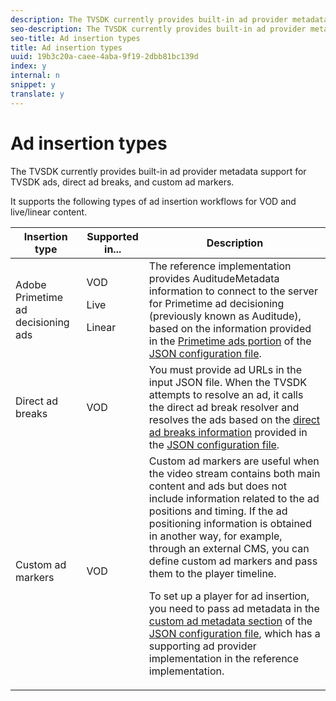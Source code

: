 ```yaml
---
description: The TVSDK currently provides built-in ad provider metadata support for TVSDK ads, direct ad breaks, and custom ad markers.
seo-description: The TVSDK currently provides built-in ad provider metadata support for TVSDK ads, direct ad breaks, and custom ad markers.
seo-title: Ad insertion types
title: Ad insertion types
uuid: 19b3c20a-caee-4aba-9f19-2dbb81bc139d
index: y
internal: n
snippet: y
translate: y
---
```


# Ad insertion types

The TVSDK currently provides built-in ad provider metadata support for TVSDK ads, direct ad breaks, and custom ad markers.

It supports the following types of ad insertion workflows for VOD and live/linear content. 

<table id="table_1C3A659BDDB7453CA953A103045FCA01"> 
 <thead> 
  <tr> 
   <th colname="col1" class="entry"> Insertion type </th> 
   <th colname="col2" class="entry"> Supported in... </th> 
   <th colname="col3" class="entry"> Description </th> 
  </tr>
 </thead>
 <tbody> 
  <tr> 
   <td colname="col1"> Adobe Primetime ad decisioning ads </td> 
   <td colname="col2">VOD <p>Live </p> <p>Linear </p> </td> 
   <td colname="col3">The reference implementation provides <span class="codeph"> AuditudeMetadata</span> information to connect to the server for Primetime ad decisioning (previously known as Auditude), based on the information provided in the <a href="r_psdk_ref_json-pt-ads.md" format="dita" scope="peer"> Primetime ads portion</a> of the <a href="r_psdk_ref_example-json-feed-format.md" format="dita" scope="peer"> JSON configuration file</a>. </td> 
  </tr> 
  <tr> 
   <td colname="col1"> Direct ad breaks </td> 
   <td colname="col2"> VOD </td> 
   <td colname="col3">You must provide ad URLs in the input JSON file. When the TVSDK attempts to resolve an ad, it calls the direct ad break resolver and resolves the ads based on the <a href="r_psdk_ref_json-direct-ad-breaks.md" format="dita" scope="peer"> direct ad breaks information</a> provided in the <a href="r_psdk_ref_example-json-feed-format.md" format="dita" scope="peer"> JSON configuration file</a>. </td> 
  </tr> 
  <tr> 
   <td colname="col1"> Custom ad markers </td> 
   <td colname="col2"> VOD </td> 
   <td colname="col3">Custom ad markers are useful when the video stream contains both main content and ads but does not include information related to the ad positions and timing. If the ad positioning information is obtained in another way, for example, through an external CMS, you can define custom ad markers and pass them to the player timeline. <p>To set up a player for ad insertion, you need to pass ad metadata in the<a href="r_psdk_ref_json-custom-ad-markers.md" format="dita" scope="peer"> custom ad metadata section</a> of the <a href="r_psdk_ref_example-json-feed-format.md" format="xml" scope="peer"> JSON configuration file</a>, which has a supporting ad provider implementation in the reference implementation. </p> </td> 
  </tr> 
 </tbody> 
</table>

